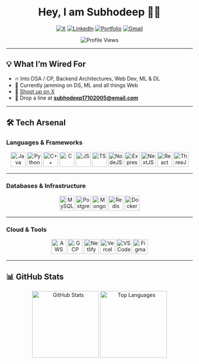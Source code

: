 <h1 align="center">Hey, I am Subhodeep 👋🏼</h1>

<p align="center">
  <a href="https://x.com/SiMpL36969)"><img src="https://img.shields.io/badge/X-000000?style=for-the-badge&logo=x&logoColor=white" alt="X"/></a>
  <a href="https://linkedin.com/in/subhodeep-chatterjee-78210828b/"><img src="https://img.shields.io/badge/LinkedIn-0A66C2?style=for-the-badge&logo=linkedin&logoColor=white" alt="LinkedIn"/></a>
  <a href="[[https://yourportfolio.com](https://portfolio-wheat-sigma-47.vercel.app/)]"><img src="https://img.shields.io/badge/Portfolio-9146FF?style=for-the-badge&logoColor=white" alt="Portfolio"/></a>
  <a href="mailto:subhodeep17102005@email.com"><img src="https://img.shields.io/badge/Gmail-D14836?style=for-the-badge&logo=gmail&logoColor=white" alt="Gmail"/></a>
</p>

<p align="center">
  <img src="https://komarev.com/ghpvc/?username=Subhooo5&color=blueviolet&style=flat-square" alt="Profile Views" />
</p>

---

## 💡 What I’m Wired For
- 🔥 Into DSA / CP, Backend Architectures, Web Dev, ML & DL  
- 🚀 Currently jamming on DS, ML and all things Web 
- 📡 [Shoot up on X](https://x.com/SiMpL36969)  
- 📧 Drop a line at **subhodeep17102005@email.com**

---

## 🛠 Tech Arsenal

### Languages & Frameworks
<p align="center">
<img src="https://cdn.jsdelivr.net/gh/devicons/devicon/icons/java/java-original.svg" width="40" alt="Java"/>
<img src="https://cdn.jsdelivr.net/gh/devicons/devicon/icons/python/python-original.svg" width="40" alt="Python"/>
<img src="https://cdn.jsdelivr.net/gh/devicons/devicon/icons/cplusplus/cplusplus-original.svg" width="40" alt="C++"/>
<img src="https://cdn.jsdelivr.net/gh/devicons/devicon/icons/c/c-original.svg" width="40" alt="C"/>
<img src="https://cdn.jsdelivr.net/gh/devicons/devicon/icons/javascript/javascript-original.svg" width="40" alt="JS"/>
<img src="https://cdn.jsdelivr.net/gh/devicons/devicon/icons/typescript/typescript-original.svg" width="40" alt="TS"/>
<img src="https://cdn.jsdelivr.net/gh/devicons/devicon/icons/nodejs/nodejs-original.svg" width="40" alt="NodeJS"/>
<img src="https://cdn.jsdelivr.net/gh/devicons/devicon/icons/express/express-original.svg" width="40" alt="Express"/>
<img src="https://cdn.jsdelivr.net/gh/devicons/devicon/icons/nextjs/nextjs-original.svg" width="40" alt="NextJS"/>
<img src="https://cdn.jsdelivr.net/gh/devicons/devicon/icons/react/react-original.svg" width="40" alt="React"/>
<img src="https://cdn.jsdelivr.net/gh/devicons/devicon/icons/threejs/threejs-original.svg" width="40" alt="ThreeJS"/>

</p>

---

### Databases & Infrastructure
<p align="center">
<img src="https://cdn.jsdelivr.net/gh/devicons/devicon/icons/mysql/mysql-original.svg" width="40" alt="MySQL"/>
<img src="https://cdn.jsdelivr.net/gh/devicons/devicon/icons/postgresql/postgresql-original.svg" width="40" alt="Postgres"/>
<img src="https://cdn.jsdelivr.net/gh/devicons/devicon/icons/mongodb/mongodb-original.svg" width="40" alt="MongoDB"/>
<img src="https://cdn.jsdelivr.net/gh/devicons/devicon/icons/redis/redis-original.svg" width="40" alt="Redis"/>
<img src="https://cdn.jsdelivr.net/gh/devicons/devicon/icons/docker/docker-original.svg" width="40" alt="Docker"/>
</p>

---

### Cloud & Tools
<p align="center">
<img src="https://cdn.jsdelivr.net/gh/devicons/devicon/icons/amazonwebservices/amazonwebservices-plain-wordmark.svg" width="40" alt="AWS"/>
<img src="https://cdn.jsdelivr.net/gh/devicons/devicon/icons/googlecloud/googlecloud-original.svg" width="40" alt="GCP"/>
<img src="https://cdn.jsdelivr.net/gh/devicons/devicon/icons/netlify/netlify-original.svg" width="40" alt="Netlify"/>
<img src="https://cdn.jsdelivr.net/gh/devicons/devicon/icons/vercel/vercel-original.svg" width="40" alt="Vercel"/>
<img src="https://cdn.jsdelivr.net/gh/devicons/devicon/icons/vscode/vscode-original.svg" width="40" alt="VSCode"/>
<img src="https://cdn.jsdelivr.net/gh/devicons/devicon/icons/figma/figma-original.svg" width="40" alt="Figma"/>
</p>

---

## 📊 GitHub Stats

<p align="center">
<img src="https://github-readme-stats.vercel.app/api?username=Subhooo5&show_icons=true&theme=radical&border_radius=12&hide_border=false&bg_color=0d1117&title_color=ff79c6&icon_color=50fa7b" height="180" alt="GitHub Stats" />
<img src="https://github-readme-stats.vercel.app/api/top-langs/?username=Subhooo5&layout=compact&theme=radical&border_radius=12&hide_border=false&bg_color=0d1117&title_color=ffb86c" height="180" alt="Top Languages" />
</p>
